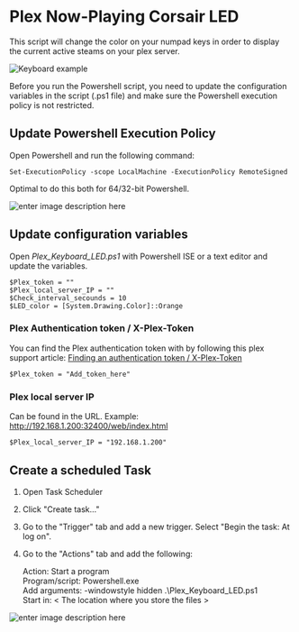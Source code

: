 
# Plex Now-Playing Corsair LED

This script will change the color on your numpad keys in order to display the current active steams on your plex server.

![Keyboard example](https://i.imgur.com/aUaifW8.png)


Before you run the Powershell script, you need to update the configuration variables in the script (.ps1 file) and make sure the Powershell execution policy is not restricted.

## Update Powershell Execution Policy
Open Powershell and run the following command:

    Set-ExecutionPolicy -scope LocalMachine -ExecutionPolicy RemoteSigned
Optimal to do this both for 64/32-bit Powershell.

![enter image description here](https://i.imgur.com/dFkj2qS.png)


## Update configuration variables

Open *Plex_Keyboard_LED.ps1* with Powershell ISE or a text editor and update the variables.

    $Plex_token = ""
    $Plex_local_server_IP = ""
    $Check_interval_secounds = 10
    $LED_color = [System.Drawing.Color]::Orange

### Plex Authentication token / X-Plex-Token
You can find the Plex authentication token with by following this plex support article:
[Finding an authentication token / X-Plex-Token](https://support.plex.tv/articles/204059436-finding-an-authentication-token-x-plex-token/) 

    $Plex_token = "Add_token_here"

### Plex local server IP
Can be found in the URL. Example: http://192.168.1.200:32400/web/index.html

    $Plex_local_server_IP = "192.168.1.200"

## Create a scheduled Task

1. Open Task Scheduler
2. Click "Create task..."
3. Go to the "Trigger" tab and add a new trigger. Select "Begin the task: At log on".
4. Go to the "Actions" tab and add the following:

    Action: Start a program  
    Program/script: Powershell.exe  
    Add arguments: -windowstyle hidden .\Plex_Keyboard_LED.ps1  
    Start in: < The location where you store the files >  

![enter image description here](https://i.imgur.com/reOXUuE.png)
